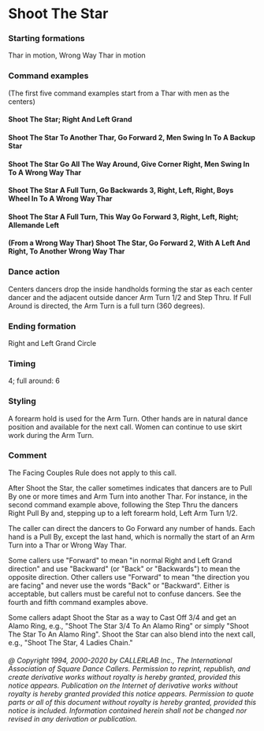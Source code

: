 
# Shoot The Star

### Starting formations

Thar in motion, Wrong Way Thar in motion

### Command examples

(The first five command examples start from a Thar with men as the centers)
#### Shoot The Star; Right And Left Grand
#### Shoot The Star To Another Thar, Go Forward 2, Men Swing In To A Backup Star
#### Shoot The Star Go All The Way Around, Give Corner Right, Men Swing In To A Wrong Way Thar
#### Shoot The Star A Full Turn, Go Backwards 3, Right, Left, Right, Boys Wheel In To A Wrong Way Thar
#### Shoot The Star A Full Turn, This Way Go Forward 3, Right, Left, Right; Allemande Left
#### (From a Wrong Way Thar) Shoot The Star, Go Forward 2, With A Left And Right, To Another Wrong Way Thar

### Dance action

Centers dancers drop the
inside handholds forming the star as each center dancer and the
adjacent outside dancer Arm Turn 1/2 and Step Thru. If Full Around is
directed, the Arm Turn is a full turn (360 degrees).

### Ending formation

Right and Left Grand Circle

### Timing

4; full around: 6

### Styling

A forearm hold is used for the Arm
Turn. Other hands are in natural dance position and available for the
next call. Women can continue to use skirt work during the Arm Turn.

### Comment

The Facing Couples Rule does not apply to this call.

After Shoot the Star, the caller sometimes indicates that
dancers are to Pull By one or more times and Arm Turn into another
Thar. For instance, in the second command example above, following
the Step Thru the dancers Right Pull By and, stepping up to a left
forearm hold, Left Arm Turn 1/2.

The caller can direct the dancers to Go Forward any number of
hands. Each hand is a Pull By, except the last hand, which is
normally the start of an Arm Turn into a Thar or Wrong Way Thar.

Some callers use "Forward" to mean "in normal Right and Left
Grand direction" and use "Backward" (or "Back" or "Backwards") to
mean the opposite direction. Other callers use "Forward" to mean "the
direction you are facing" and never use the words "Back" or
"Backward". Either is acceptable, but callers must be careful not to
confuse dancers. See the fourth and fifth command examples above.

Some callers adapt Shoot the Star as a way to Cast Off 3/4 and
get an Alamo Ring, e.g., "Shoot The Star 3/4 To An Alamo Ring" or
simply "Shoot The Star To An Alamo Ring". Shoot the Star can also
blend into the next call, e.g., "Shoot The Star, 4 Ladies Chain."

###### @ Copyright 1994, 2000-2020 by CALLERLAB Inc., The International Association of Square Dance Callers. Permission to reprint, republish, and create derivative works without royalty is hereby granted, provided this notice appears. Publication on the Internet of derivative works without royalty is hereby granted provided this notice appears. Permission to quote parts or all of this document without royalty is hereby granted, provided this notice is included. Information contained herein shall not be changed nor revised in any derivation or publication.
